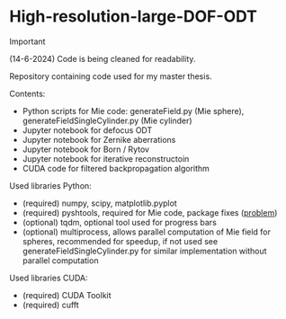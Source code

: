 # High-resolution-large-DOF-ODT

> [!IMPORTANT]
> (14-6-2024) Code is being cleaned for readability.

Repository containing code used for my master thesis.

Contents:
 - Python scripts for Mie code: generateField.py (Mie sphere), generateFieldSingleCylinder.py (Mie cylinder)
 - Jupyter notebook for defocus ODT
 - Jupyter notebook for Zernike aberrations
 - Jupyter notebook for Born / Rytov
 - Jupyter notebook for iterative reconstructoin
 - CUDA code for filtered backpropagation algorithm

Used libraries Python:
 - (required) numpy, scipy, matplotlib.pyplot
 - (required) pyshtools, required for Mie code, package fixes ([problem](https://github.com/scipy/scipy/issues/7778))
 - (optional) tqdm, optional tool used for progress bars
 - (optional) multiprocess, allows parallel computation of Mie field for spheres, recommended for speedup,
   if not used see generateFieldSingleCylinder.py for similar implementation without parallel computation

Used libraries CUDA:
 - (required) CUDA Toolkit
 - (required) cufft
